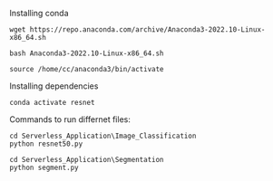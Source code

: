 
Installing conda

```
wget https://repo.anaconda.com/archive/Anaconda3-2022.10-Linux-x86_64.sh

bash Anaconda3-2022.10-Linux-x86_64.sh 
 
source /home/cc/anaconda3/bin/activate
```

Installing dependencies

```conda env create -f environment.yml 
conda activate resnet
```

Commands to run differnet files:

```
cd Serverless_Application\Image_Classification
python resnet50.py

```


```
cd Serverless_Application\Segmentation
python segment.py
```
